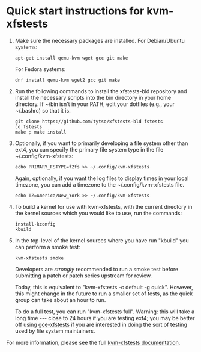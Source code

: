 # Quick start instructions for kvm-xfstests

1.  Make sure the necessary packages are installed.  For Debian/Ubuntu
    systems:

        apt-get install qemu-kvm wget gcc git make

    For Fedora systems:

        dnf install qemu-kvm wget2 gcc git make

2.  Run the following commands to install the xfstests-bld repository
    and install the necessary scripts into the bin directory in your
    home directory.  If ~/bin isn't in your PATH, edit your dotfiles
    (e.g., your ~/.bashrc) so that it is.

        git clone https://github.com/tytso/xfstests-bld fstests
        cd fstests
        make ; make install

3.  Optionally, if you want to primarily developing a file system
    other than ext4, you can specify the primary file system type in the
    file ~/.config/kvm-xfstests:

        echo PRIMARY_FSTYPE=f2fs >> ~/.config/kvm-xfstests

    Again, optionally, if you want the log files to display times in
    your local timezone, you can add a timezone to the
    ~/.config/kvm-xfstests file.

        echo TZ=America/New_York >> ~/.config/kvm-xfstests

4.  To build a kernel for use with kvm-xfstests, with the current
    directory in the kernel sources which you would like to use, run
    the commands:

        install-kconfig
        kbuild

5.  In the top-level of the kernel sources where you have run "kbuild"
    you can perform a smoke test:

        kvm-xfstests smoke


    Developers are *strongly* recommended to run a smoke test before
    submitting a patch or patch series upstream for review.

    Today, this is equivalent to "kvm-xfstests -c default -g quick".
    However, this might change in the future to run a smaller set of
    tests, as the quick group can take about an hour to run.

    To do a full test, you can run "kvm-xfstests full".   Warning:
    this will take a long time --- close to 24 hours if you are
    testing ext4; you may be better off using
    [gce-xfstests](gce-xfstests.md) if you are interested in doing the sort of
    testing used by file system maintainers.

For more information, please see the full [kvm-xfstests
documentation](kvm-xfstests.md).
